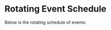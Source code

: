 # Rotating Event Schedule

Below is the rotating schedule of events:

<div id="event-calendar"></div>